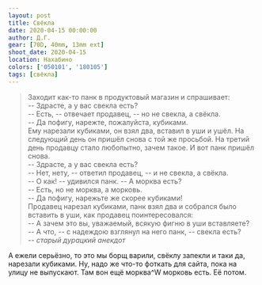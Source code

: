```yaml
---
layout: post
title: Свёкла
date: 2020-04-15 00:00:00
author: Д.Г.
gear: [70D, 40mm, 13mm ext]
shoot_date: 2020-04-15
location: Нахабино
colors: ['050101', '180105']
tags: [свёкла]
---
```

> Заходит как-то панк в продуктовый магазин и спрашивает:  
> -- Здрасте, а у вас свекла есть?  
> -- Есть, -- отвечает продавец, -- но не свекла, а свёкла.  
> -- Да пофигу, нарежте, пожалуйста, кубиками.  
> Ему нарезали кубиками, он взял два, вставил в уши и ушёл. На следующий день он пришёл снова с той же просьбой. На третий день продавцу стало любопытно, зачем такое. И вот панк пришёл снова.  
> -- Здрасте, а у вас свекла есть?  
> -- Нет, нету, -- ответил продавец, -- и не свекла, а свёкла.  
> -- О как! -- удивился панк. -- А морква есть?  
> -- Есть, но не морква, а морковь.  
> -- Да пофигу, нарежьте же скорее кубиками!  
> Продавец нарезал кубиками, панк взял два и собрался было вставить в уши, как продавец поинтересовался:  
>-- А зачем это вы, уважаемый, всякую фигню в уши вставляете?  
>-- А что, -- с надеждою взглянул на него панк, -- свекла есть?  
> -- <cite>старый дурацкий анекдот</cite>  

А ежели серьёзно, то это мы борщ варили, свёклу запекли и таки да, нарезали кубиками. Ну, надо же что-то фоткать для сайта, пока на улицу не выпускают. Там вон ещё морква^W морковь есть. Её потом.
